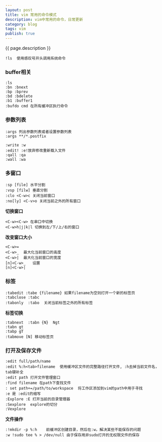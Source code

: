 ```yaml
---
layout: post
title: vim 常用的命令模式
description: vim中常用的命令，日常更新
category: blog
tags: vim
publish: true
---
```


{{ page.description }} 


```
!ls  使用感叹号开头调用系统命令
```

### buffer相关 ###

```
:ls
:bn :bnext
:bp :bprev
:bd :bdelete
:b1 :buffer1
:bufdo cmd 在所有缓冲区执行命令
```

### 参数列表 ###

```
:args 列出参数列表或者设置参数列表
:args **/*.postfix

:write :w
:edit! :e!放弃修改重新载入文件
:qall :qa
:wall :wa
```

### 多窗口 ###

```
:sp [file] 水平分割
:vsp [filw] 垂直分割
:clo <C-w>c 关闭当前窗口
:no[ly] <C-v>o 关闭当前之外的所有窗口
```

**切换窗口**

```
<C-w><C-w> 在串口中切换
<C-w>h|j|k|l 切换到左/下/上/右的窗口
```

**改变窗口大小**

```
<C-w>=
<C-w>_  最大化当前窗口的高度
<C-w>|  最大化当前窗口的宽度
[n]<C-w>_   设置
[n]<C-w>|
```

### 标签 ###

```
:tabedit :tabe {filename} 如果filename为空则打开一个新的标签页
:tabclose :tabc 
:tabonly  :tabo  关闭当前标签之外的所有标签
```

**标签切换**

```
:tabnext  :tabn {N}  Ngt
:tabn gt
:tabp gT
:tabmove [N] 移动标签页
```
### 打开及保存文件 ###

```
:edit full/path/name
:edit %:h<tab>filename 	使用缓冲区文件的完整路径打开文件, :h去掉当前文件名，tab键补全
:edit path 打开文件管理窗口
:find filename 在path下查找文件
: set path+=/path/to/workspace  将工作区添加到vim的path中用于寻找
:e 是 :edit的缩写
:Explore :E 打开当前的目录管理器
:Sexplore  explore的切分
:Vexplore
```
**文件操作**

```
:!mkdir -p %:h    前缓冲区创建目录，然后在:w，解决某些不能保存的问题
:w !sudo tee % > /dev/null 由于保存用非sudo打开的无权限文件的保存
```


